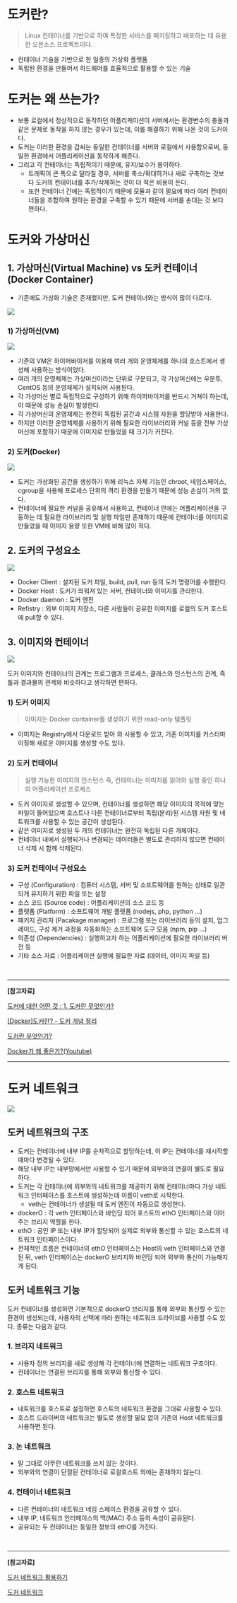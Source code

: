 # 도커란?
> Linux 컨테이너를 기반으로 하여 특정한 서비스를 패키징하고 배포하는 데 유용한 오픈소스 프로젝트이다.

- 컨테이너 기술을 기반으로 한 일종의 가상화 플랫폼
- 독립된 환경을 만들어서 하드웨어를 효율적으로 활용할 수 있는 기술

# 도커는 왜 쓰는가?
- 보통 로컬에서 정상적으로 동작하던 어플리케이션이 서버에서는 환경변수의 충돌과 같은 문제로 동작을 하지 않는 경우가 있는데, 이를 해결하기 위해 나온 것이 도커이다.
- 도커는 이러한 환경을 감싸는 동일한 컨테이너를 서버와 로컬에서 사용함으로써, 동일한 환경에서 어플리케이션을 동작하게 해준다.
- 그리고 각 컨테이너는 독립적이기 때문에, 유지/보수가 용이하다.
  - 트래픽이 큰 폭으로 달라질 경우, 서버를 축소/확대하거나 새로 구축하는 것보다 도커의 컨테이너를 추가/삭제하는 것이 더 적은 비용이 든다.
  - 또한 컨테이너 간에는 독립적이기 때문에 모듈과 같이 필요에 따라 여러 컨테이너들을 조합하여 원하는 환경을 구축할 수 있기 때문에 서버를 손대는 것 보다 편하다.

# 도커와 가상머신

## 1. 가상머신(Virtual Machine) vs 도커 컨테이너(Docker Container)
- 기존에도 가상화 기술은 존재했지만, 도커 컨테이너와는 방식이 많이 다르다.
<img src="https://velog.velcdn.com/images/choon0414/post/5ea32c9c-9c94-41dc-976c-8bc143ec412d/image.png">

### 1) 가상머신(VM)
<img src = "https://velog.velcdn.com/images/choon0414/post/669801a4-2ba8-4ece-9d53-5ea082dea438/image.png">

- 기존의 VM은 하이퍼바이저를 이용해 여러 개의 운영체제를 하나의 호스트에서 생성해 사용하는 방식이었다.
- 여러 개의 운영체제는 가상머신이라는 단위로 구분되고, 각 가상머신에는 우분투, CentOS 등의 운영체제가 설치되어 사용된다.
- 각 가상머신 별로 독립적으로 구성하기 위해 하이퍼바이저를 반드시 거쳐야 하는데, 이 때문에 성능 손실이 발생한다.
- 각 가상머신의 운영체제는 완전히 독립된 공간과 시스템 자원을 할당받아 사용한다.
- 하지만 이러한 운영체제를 사용하기 위해 필요한 라이브러리와 커널 등을 전부 가상머신에 포함하기 때문에 이미지로 만들었을 때 크기가 커진다.

### 2) 도커(Docker)
<img src = "https://velog.velcdn.com/images/choon0414/post/d37d98d5-fe2c-4b53-ae7d-a5de08c8b4c7/image.png">

- 도커는 가상화된 공간을 생성하기 위해 리눅스 자체 기능인 chroot, 네임스페이스, cgroup을 사용해 프로세스 단위의 격리 환경을 만들기 때문에 성능 손실이 거의 없다.
- 컨테이너에 필요한 커널을 공유해서 사용하고, 컨테이너 안에는 어플리케이션을 구동하는 데 필요한 라이브러리 및 실행 파일만 존재하기 때문에 컨테이너를 이미지로 만들었을 때 이미지 용량 또한 VM에 비해 많이 적다.

## 2. 도커의 구성요소
<img src = "https://velog.velcdn.com/images/choon0414/post/e2a475eb-7138-4958-ab49-1271f2dae6df/image.png">

- Docker Client : 설치된 도커 파일, build, pull, run 등의 도커 명령어를 수행한다.
- Docker Host : 도커가 띄워져 있는 서버, 컨테이너와 이미지를 관리한다.
- Docker daemon : 도커 엔진
- Refistry : 외부 이미지 저장소, 다른 사람들이 공유한 이미지를 로컬의 도커 호스트에 pull할 수 있다.

## 3. 이미지와 컨테이너
<img src = "https://velog.velcdn.com/images/choon0414/post/6e5f6994-e166-4c5e-bd52-574650d89f3e/image.png">

도커 이미지와 컨테이너의 관계는 프로그램과 프로세스, 클래스와 인스턴스의 관계, 즉 틀과 결과물의 관계와 비슷하다고 생각하면 편하다.

### 1) 도커 이미지
>   이미지는 Docker container를 생성하기 위한 read-only 템플릿

- 이미지는 Registry에서 다운로드 받아 와 사용할 수 있고, 기존 이미지를 커스터마이징해 새로운 이미지를 생성할 수도 있다.

### 2) 도커 컨테이너
> 실행 가능한 이미지의 인스턴스 즉, 컨테이너는 이미지를 읽어와 실행 중인 하나의 어플리케이션 프로세스

- 도커 이미지로 생성할 수 있으며, 컨테이너를 생성하면 해당 이미지의 목적에 맞는 파일이 들어있으며 호스트나 다른 컨테이너로부터 독립(분리)된 시스템 자원 및 네트워크를 사용할 수 있는 공간이 생성된다.
- 같은 이미지로 생성된 두 개의 컨테이너는 완전히 독립된 다른 개체이다.
- 컨테이너 내에서 실행되거나 변경되는 데이터들은 별도로 관리하지 않으면 컨테이너 삭제 시 함께 삭제된다.
### 3) 도커 컨테이너 구성요소
  - 구성 (Configuration) : 컴퓨터 시스템, 서버 및 소프트웨어를 원하는 상태로 일관되게 유지하기 위한 파일 또는 설정
  - 소스 코드 (Source code) : 어플리케이션의 소스 코드 등
  - 플랫폼 (Platform) : 소프트웨어 개발 플랫폼 (nodejs, php, python ...)
  - 패키지 관리자 (Pacakage manager) : 프로그램 또는 라이브러리 등의 설치, 업그레이드, 구성 제거 과정을 자동화하는 소프트웨어 도구 모음 (npm, pip ...)
  - 의존성 (Dependencies) : 실행하고자 하는 어플리케이션에 필요한 라이브러리 버전 등
  - 기타 소스 자료 : 어플리케이션 실행에 필요한 자료 (데이터, 이미지 파일 등)

<br>

---

__[참고자료]__

[도커에 대한 어떤 것 : 1. 도커란 무엇인가?](https://seosh817.tistory.com/345#Virtual%20Machine(%EA%B0%80%EC%83%81%EB%A8%B8%EC%8B%A0)%20vs%20Docker%20Container(%EB%8F%84%EC%BB%A4%20%EC%BB%A8%ED%85%8C%EC%9D%B4%EB%84%88)-1)

[[Docker]도커란? - 도커 개념 정리](https://chonchony.tistory.com/entry/Docker-%EB%8F%84%EC%BB%A4%EB%9E%80-%EB%AC%B4%EC%97%87%EC%9D%B8%EA%B0%80)

[도커란 무엇인가?](https://velog.io/@markany/%EB%8F%84%EC%BB%A4%EC%97%90-%EB%8C%80%ED%95%9C-%EC%96%B4%EB%96%A4-%EA%B2%83-1.-%EB%8F%84%EC%BB%A4%EB%9E%80-%EB%AC%B4%EC%97%87%EC%9D%B8%EA%B0%80)

[Docker가 왜 좋은가?(Youtube)](https://www.youtube.com/watch?v=chnCcGCTyBg)

---

# 도커 네트워크
![](https://velog.velcdn.com/images/choon0414/post/01cbaebb-98f0-45b9-aa73-693f3915e61e/image.png)

## 도커 네트워크의 구조
- 도커는 컨테이너에 내부 IP를 순차적으로 할당하는데, 이 IP는 컨테이너를 재시작할 때마다 변경될 수 있다.
- 해당 내부 IP는 내부망에서만 사용할 수 있기 때문에 외부와의 연결이 별도로 필요하다.
- 도커는 각 컨테이너에 외부와의 네트워크를 제공하기 위해 컨테이너마다 가상 네트워크 인터페이스를 호스트에 생성하는데 이름이 veth로 시작한다.
  - veth는 컨테이너가 생설될 때 도커 엔진이 자동으로 생성한다.
- dockerO : 각 veth 인터페이스와 바인딩 되어 호스트의 ethO 인터페이스와 이어주는 브리지 역할을 한다.
- ethO : 공인 IP 또는 내부 IP가 할당되어 실제로 외부와 통신할 수 있는 호스트의 네트워크 인터페이스이다.
- 전체적인 흐름은 컨테이너의 ethO 인터페이스는 Host의 veth 인터페이스와 연결된 뒤, veth 인터페이스는 dockerO 브리지와 바인딩 되어 외부와 통신이 가능해지게 된다.

## 도커 네트워크 기능
도커 컨테이너를 생성하면 기본적으로 dockerO 브리지를 통해 외부와 통신할 수 있는 환경이 생성되는데, 사용자의 선택에 따라 원하는 네트워크 드라이브를 사용할 수도 있다. 종류는 다음과 같다.

### 1. 브리지 네트워크
- 사용자 정의 브리지를 새로 생성해 각 컨테이너에 연결하는 네트워크 구조이다.
- 컨테이너는 연결된 브리지를 통해 외부와 통신할 수 있다.

### 2. 호스트 네트워크
- 네트워크를 호스트로 설정하면 호스트의 네트워크 환경을 그대로 사용할 수 있다.
- 호스트 드라이버의 네트워크는 별도로 생성할 필요 없이 기존의 Host 네트워크를 사용하면 된다.

### 3. 논 네트워크
- 말 그대로 아무런 네트워크를 쓰지 않는 것이다.
- 외부와의 연결이 단절된 컨테이너로 로컬호스트 외에는 존재하지 않는다.

### 4. 컨테이너 네트워크
- 다른 컨테이너의 네트워크 네임 스페이스 환경을 공유할 수 있다.
- 내부 IP, 네트워크 인터페이스의 맥(MAC) 주소 등의 속성이 공유된다.
- 공유되는 두 컨테이너는 동일한 정보의 ethO를 가진다.
<br>

---

__[참고자료]__

[도커 네트워크 활용하기](https://devbksheen.tistory.com/entry/%EB%8F%84%EC%BB%A4-%EB%84%A4%ED%8A%B8%EC%9B%8C%ED%81%ACdocker-network-%ED%99%9C%EC%9A%A9%ED%95%98%EA%B8%B0)

[도커 네트워크](https://m.blog.naver.com/fbfbf1/223295798174)
